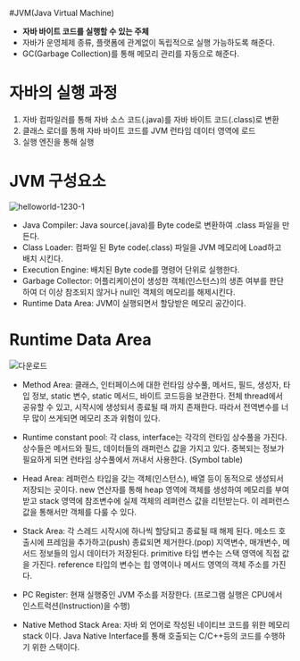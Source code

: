 #JVM(Java Virtual Machine)
- **자바 바이트 코드를 실행할 수 있는 주체**
- 자바가 운영체제 종류, 플랫폼에 관계없이 독립적으로 실행 가능하도록 해준다.
- GC(Garbage Collection)를 통해 메모리 관리를 자동으로 해준다.


# 자바의 실행 과정
1. 자바 컴파일러를 통해 자바 소스 코드(.java)를 자바 바이트 코드(.class)로 변환
2. 클래스 로더를 통해 자바 바이트 코드를 JVM 런타임 데이터 영역에 로드
3. 실행 엔진을 통해 실행


# JVM 구성요소
![helloworld-1230-1](https://user-images.githubusercontent.com/55070039/173191207-5c66f8d9-49ed-4575-ad74-473e23dc7b78.png)

- Java Compiler: Java source(.java)를 Byte code로 변환하여 .class 파일을 만든다. 
- Class Loader: 컴파일 된 Byte code(.class) 파일을 JVM 메모리에 Load하고 배치 시킨다.
- Execution Engine: 배치된 Byte code를 명령어 단위로 실행한다.
- Garbage Collector: 어플리케이션이 생성한 객체(인스턴스)의 생존 여부를 판단하여 더 이상 참조되지 않거나 null인 객체의 메모리를 해제시킨다.
- Runtime Data Area: JVM이 실행되면서 할당받은 메모리 공간이다.

# Runtime Data Area

![다운로드](https://user-images.githubusercontent.com/55070039/173191410-f71823f0-187e-4923-8233-0398d5108fac.png)

- Method Area: 클래스, 인터페이스에 대한 런타임 상수풀, 메서드, 필드, 생성자, 타입 정보, static 변수, static 메서드, 바이트 코드등을 보관한다.
전체 thread에서 공유할 수 있고, 시작시에 생성되서 종료될 때 까지 존재한다. 따라서 전역변수를 너무 많이 쓰게되면 메모리 초과 위험이 있다.


- Runtime constant pool: 각 class, interface는 각각의 런타임 상수풀을 가진다. 상수들은 메서드와 필드, 데이터들의 래퍼런스 값을 가지고 있다.
중복되는 정보가 필요하게 되면 런타임 상수풀에서 꺼내서 사용한다. (Symbol table)


- Head Area: 레퍼런스 타입을 갖는 객체(인스턴스), 배열 등이 동적으로 생성되서 저장되는 곳이다.
new 연산자를 통해 heap 영역에 객체를 생성하여 메모리를 부여받고 stack 영역에 참조변수에 실제 객체의 레퍼런스 값을 리턴받는다. 이 레퍼런스 값을 통해서만 객체를 다룰 수 있다.


- Stack Area: 각 스레드 시작시에 하나씩 할당되고 종료될 때 해제 된다. 메소드 호출시에 프레임을 추가하고(push) 종료되면 제거한다.(pop)
지역변수, 매개변수, 메서드 정보들의 임시 데이터가 저장된다.
primitive 타입 변수는 스택 영역에 직접 값을 가진다. reference 타입의 변수는 힙 영역이나 메서드 영역의 객체 주소를 가진다. 

- PC Register: 현재 실행중인 JVM 주소를 저장한다. (프로그램 실행은 CPU에서 인스트럭션(Instruction)을 수행)


- Native Method Stack Area: 자바 외 언어로 작성된 네이티브 코드를 위한 메모리 stack 이다.
Java Native Interface를 통해 호출되는 C/C++등의 코드를 수행하기 위한 스택이다.
